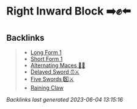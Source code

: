 # Right Inward Block ➡️✊⬅️

## Backlinks

> - [Long Form 1](..\forms\long-form-1.md)
> - [Short Form 1](..\forms\short-form-1.md)
> - [Alternating Maces 🔄✊](..\techniques\alternating-maces.md)
> - [Delayed Sword ⏰⚔️](..\techniques\delayed-sword.md)
> - [Five Swords 5️⃣⚔️](..\techniques\five-swords.md)
> - [Raining Claw](..\techniques\raining-claw.md)

_Backlinks last generated 2023-06-04 13:15:16_
